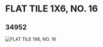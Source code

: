# FLAT TILE 1X6, NO. 16
## 34952
![FLAT TILE 1X6, NO. 16](https://lc-www-live-s.legocdn.com/media/bricks/5/2/6199652.jpg)